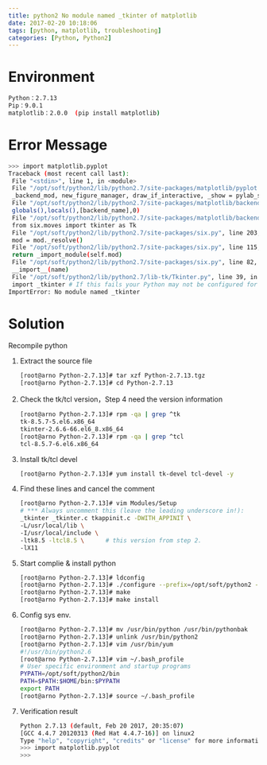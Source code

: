 ```yaml
---
title: python2 No module named _tkinter of matplotlib
date: 2017-02-20 10:18:06
tags: [python, matplotlib, troubleshooting]
categories: [Python, Python2]
---
```


# Environment
```bash
Python：2.7.13
Pip：9.0.1
matplotlib：2.0.0  (pip install matplotlib)
```


# Error Message
```bash
>>> import matplotlib.pyplot
Traceback (most recent call last):
 File "<stdin>", line 1, in <module>
 File "/opt/soft/python2/lib/python2.7/site-packages/matplotlib/pyplot.py", line 115, in <module>
 _backend_mod, new_figure_manager, draw_if_interactive, _show = pylab_setup()
 File "/opt/soft/python2/lib/python2.7/site-packages/matplotlib/backends/__init__.py", line 32, in pylab_setup
 globals(),locals(),[backend_name],0)
 File "/opt/soft/python2/lib/python2.7/site-packages/matplotlib/backends/backend_tkagg.py", line 6, in <module>
 from six.moves import tkinter as Tk
 File "/opt/soft/python2/lib/python2.7/site-packages/six.py", line 203, in load_module
 mod = mod._resolve()
 File "/opt/soft/python2/lib/python2.7/site-packages/six.py", line 115, in _resolve
 return _import_module(self.mod)
 File "/opt/soft/python2/lib/python2.7/site-packages/six.py", line 82, in _import_module
 __import__(name)
 File "/opt/soft/python2/lib/python2.7/lib-tk/Tkinter.py", line 39, in <module>
 import _tkinter # If this fails your Python may not be configured for Tk
ImportError: No module named _tkinter
```

<!--more-->

# Solution
Recompile python

1. Extract the source file
    ```bash
    [root@arno Python-2.7.13]# tar xzf Python-2.7.13.tgz
    [root@arno Python-2.7.13]# cd Python-2.7.13
    ```

2. Check the tk/tcl version，Step 4 need the version information
    ```bash
    [root@arno Python-2.7.13]# rpm -qa | grep ^tk
    tk-8.5.7-5.el6.x86_64
    tkinter-2.6.6-66.el6_8.x86_64
    [root@arno Python-2.7.13]# rpm -qa | grep ^tcl
    tcl-8.5.7-6.el6.x86_64
    ```

3. Install tk/tcl devel
    ```bash
    [root@arno Python-2.7.13]# yum install tk-devel tcl-devel -y
    ```

4. Find these lines and cancel the comment
    ```bash
    [root@arno Python-2.7.13]# vim Modules/Setup
    # *** Always uncomment this (leave the leading underscore in!):
    _tkinter _tkinter.c tkappinit.c -DWITH_APPINIT \
    -L/usr/local/lib \
    -I/usr/local/include \
    -ltk8.5 -ltcl8.5 \      # this version from step 2.
    -lX11
    ```

5. Start complie & install python
    ```bash
    [root@arno Python-2.7.13]# ldconfig
    [root@arno Python-2.7.13]# ./configure --prefix=/opt/soft/python2 --with-ensurepip=install
    [root@arno Python-2.7.13]# make
    [root@arno Python-2.7.13]# make install
    ```

6. Config sys env.
    ```bash
    [root@arno Python-2.7.13]# mv /usr/bin/python /usr/bin/pythonbak
    [root@arno Python-2.7.13]# unlink /usr/bin/python2
    [root@arno Python-2.7.13]# vim /usr/bin/yum
    #!/usr/bin/python2.6
    [root@arno Python-2.7.13]# vim ~/.bash_profile
    # User specific environment and startup programs
    PYPATH=/opt/soft/python2/bin
    PATH=$PATH:$HOME/bin:$PYPATH
    export PATH
    [root@arno Python-2.7.13]# source ~/.bash_profile
    ```

7. Verification result
    ```bash
    Python 2.7.13 (default, Feb 20 2017, 20:35:07)
    [GCC 4.4.7 20120313 (Red Hat 4.4.7-16)] on linux2
    Type "help", "copyright", "credits" or "license" for more information.
    >>> import matplotlib.pyplot
    >>>
    ```
